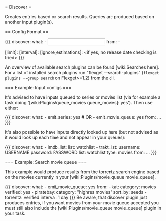 = Discover =

Creates entries based on search results. Queries are produced based on another input plugin(s).

== Config Format ==

{{{
discover:
  what:
    - <input plugin config>
  from:
    - <search plugin>
  [limit]: <max results from each search engine>
  [interval]: <time between trying each search again>
  [ignore_estimations]: <if yes, no release date checking is tried>
}}}

An overview of available search plugins can be found [wiki:Searches here]. For a list of installed search plugins run "flexget --search-plugins" (`flexget plugins --group search` on Flexget>=1.2) from the cli.

=== Example: Input configs ===

It's advised to have inputs queued to series or movies list (via for example a task doing '[wiki:Plugins/queue_movies queue_movies]: yes'). Then use either:

{{{
discover:
      what:
        - emit_series: yes
        # OR
        - emit_movie_queue: yes
      from:
        ...
}}}

It's also possible to have inputs directly looked up here (but not advised as it would look up each time and not appear in your queues):

{{{
discover:
      what:
        - imdb_list:
            list: watchlist
        - trakt_list:
            username: USERNAME
            password: PASSWORD
            list: watchlist
            type: movies
      from:
        ...
}}}

=== Example: Search movie queue ===

This example would produce results from the torrentz search engine based on the movies currently in your [wiki:Plugins/movie_queue movie_queue].

{{{
discover:
  what:
    - emit_movie_queue: yes
  from:
    - kat:
        category: movies
        verified: yes
    - piratebay:
        category: "highres movies"
        sort_by: seeds
    - torrentz: verified
  interval: 1 day
}}}
Be aware, that discover plugin just produces entries, if you want movies from your movie queue accepted you must still also include the [wiki:Plugins/movie_queue movie_queue] plugin in your task.